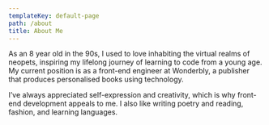 ```yaml
---
templateKey: default-page
path: /about
title: About Me
---
```

As an 8 year old in the 90s, I used to love inhabiting the virtual realms of neopets, inspiring my lifelong journey of learning to code from a young age. My current position is as a front-end engineer at Wonderbly, a publisher that produces personalised books using technology. 

I’ve always appreciated self-expression and creativity, which is why front-end development appeals to me. I also like writing poetry and reading, fashion, and learning languages.

